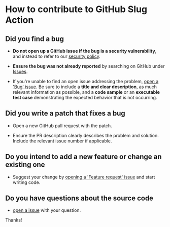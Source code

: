 # How to contribute to GitHub Slug Action

## Did you find a bug

* **Do not open up a GitHub issue if the bug is a security vulnerability**, and instead to refer to our [security policy][1].

* **Ensure the bug was not already reported** by searching on GitHub under [Issues][2].

* If you're unable to find an open issue addressing the problem, [open a 'Bug' issue][4].
Be sure to include a **title and clear description**, as much relevant information as possible, and a **code sample** or an **executable test case** demonstrating the expected behavior that is not occurring.

## Did you write a patch that fixes a bug

* Open a new GitHub pull request with the patch.

* Ensure the PR description clearly describes the problem and solution.
Include the relevant issue number if applicable.

## Do you intend to add a new feature or change an existing one

* Suggest your change by [opening a 'Feature request' issue][5] and start writing code.

## Do you have questions about the source code

* [open a issue][3] with your question.

Thanks!

[1]: https://github.com/rlespinasse/github-slug-action/security/policy
[2]: https://github.com/rlespinasse/github-slug-action/issues
[3]: https://github.com/rlespinasse/github-slug-action/issues/new
[4]: https://github.com/rlespinasse/github-slug-action/issues/new?assignees=&labels=bug&template=bug_report.md&title=
[5]: https://github.com/rlespinasse/github-slug-action/issues/new?assignees=&labels=enhancement&template=feature_request.md&title=
